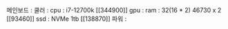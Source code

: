
메인보드 :
쿨러 :
cpu : i7-12700k        [[344900]]
gpu : 
ram : 32(16 * 2)        46730 x 2 [[93460]]
ssd : NVMe 1tb         [[138870]]
파워 : 

